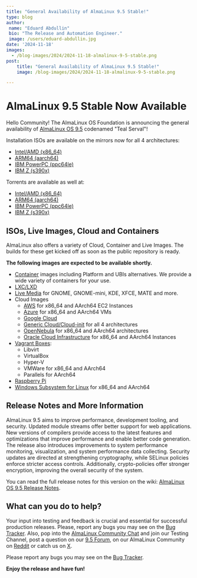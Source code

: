 ```yaml
---
title: "General Availability of AlmaLinux 9.5 Stable!"
type: blog
author:
 name: "Eduard Abdullin"
 bio: "The Release and Automation Engineer."
 image: /users/eduard-abdullin.jpg
date: '2024-11-18'
images:
  - /blog-images/2024/2024-11-18-almalinux-9-5-stable.png
post:
    title: "General Availability of AlmaLinux 9.5 Stable!"
    image: /blog-images/2024/2024-11-18-almalinux-9-5-stable.png

---
```


# AlmaLinux 9.5 Stable Now Available 

Hello Community! The AlmaLinux OS Foundation is announcing the general availability of [AlmaLinux OS 9.5](https://mirrors.almalinux.org/isos.html) codenamed "Teal Serval"!

Installation ISOs are available on the mirrors now for all 4 architectures:
* [Intel/AMD (x86_64)](https://mirrors.almalinux.org/isos/x86_64/9.5.html)
* [ARM64 (aarch64)](https://mirrors.almalinux.org/isos/aarch64/9.5.html)
* [IBM PowerPC (ppc64le)](https://mirrors.almalinux.org/isos/ppc64le/9.5.html)
* [IBM Z (s390x)](https://mirrors.almalinux.org/isos/s390x/9.5.html)

Torrents are available as well at:
* [Intel/AMD (x86_64)](https://repo.almalinux.org/almalinux/9.5/isos/x86_64/AlmaLinux-9.5-x86_64.torrent)
* [ARM64 (aarch64)](https://repo.almalinux.org/almalinux/9.5/isos/aarch64/AlmaLinux-9.5-aarch64.torrent)
* [IBM PowerPC (ppc64le)](https://repo.almalinux.org/almalinux/9.5/isos/ppc64le/AlmaLinux-9.5-ppc64le.torrent)
* [IBM Z (s390x)](https://repo.almalinux.org/almalinux/9.5/isos/s390x/AlmaLinux-9.5-s390x.torrent)

## ISOs, Live Images, Cloud and Containers

AlmaLinux also offers a variety of Cloud, Container and Live Images. The builds for these get kicked off as soon as the public repository is ready. 

**The following images are expected to be available shortly.** 

* [Container](https://wiki.almalinux.org/containers/) images including Platform and UBIs alternatives. We provide a wide variety of containers for your use. 
* [LXC/LXD](https://images.linuxcontainers.org/images/almalinux/) 
* [Live Media](https://wiki.almalinux.org/LiveMedia.html) for GNOME, GNOME-mini, KDE, XFCE, MATE and more.
* Cloud Images 
    * [AWS](https://wiki.almalinux.org/cloud/AWS.html) for x86_64 and AArch64 EC2 Instances
    * [Azure](https://wiki.almalinux.org/cloud/Azure.html) for x86_64 and AArch64 VMs
    * [Google Cloud](https://wiki.almalinux.org/cloud/Google.html)
    * [Generic Cloud/Cloud-init](https://wiki.almalinux.org/cloud/Generic-cloud-on-local.html) for all 4 architectures
    * [OpenNebula](https://wiki.almalinux.org/cloud/OpenNebula.html) for x86_64 and AArch64 architectures
    * [Oracle Cloud Infrastructure](https://wiki.almalinux.org/cloud/OCI.html) for x86_64 and AArch64 Instances
* [Vagrant Boxes](https://app.vagrantup.com/almalinux):
    * Libvirt
    * VirtualBox
    * Hyper-V
    * VMWare for x86_64 and AArch64
    * Parallels for AArch64
* [Raspberry Pi](https://wiki.almalinux.org/documentation/raspberry-pi.html)
* [Windows Subsystem for Linux](https://wiki.almalinux.org/documentation/wsl.html) for x86_64 and AArch64

## Release Notes and More Information

AlmaLinux 9.5 aims to improve performance, development tooling, and security. Updated module streams offer better support for web applications. New versions of compilers provide access to the latest features and optimizations that improve performance and enable better code generation. The release also introduces improvements to system performance monitoring, visualization, and system performance data collecting. Security updates are directed at strengthening cryptography, while SELinux policies enforce stricter access controls. Additionally, crypto-policies offer stronger encryption, improving the overall security of the system.

You can read the full release notes for this version on the wiki: [AlmaLinux OS 9.5 Release Notes](https://wiki.almalinux.org/release-notes/9.5.html).

## What can you do to help?

Your input into testing and feedback is crucial and essential for successful production releases. 
Please, report any bugs you may see on the [Bug Tracker](https://bugs.almalinux.org/). Also, pop into the [AlmaLinux Community Chat](https://chat.almalinux.org) and join our Testing Channel, post a question on our [9.5 Forum](https://forums.almalinux.org/c/devel/9/36), on our AlmaLinux Community on [Reddit](https://reddit.com/r/almalinux) or catch us on [X](https://twitter.com/almalinux). 

Please report any bugs you may see on the [Bug Tracker](https://bugs.almalinux.org/). 

**Enjoy the release and have fun!**
